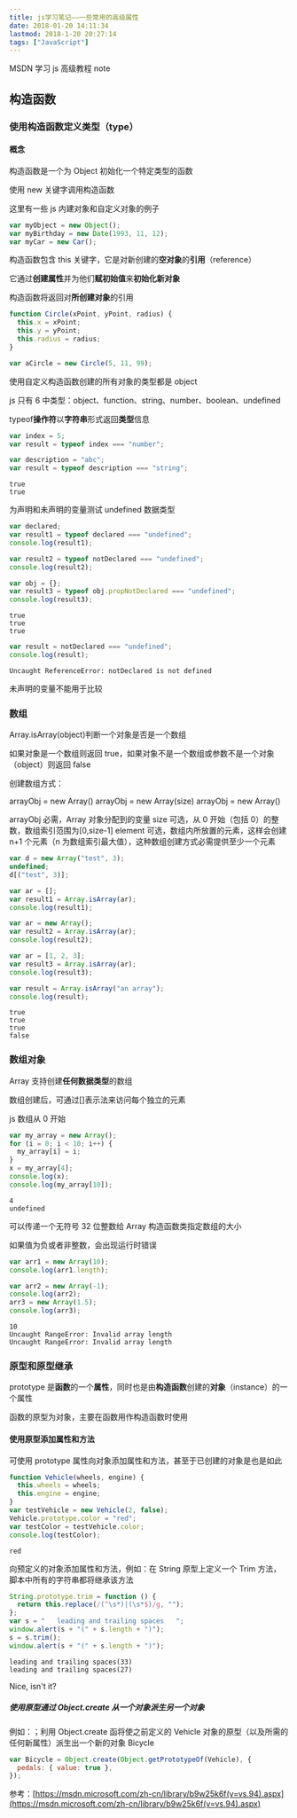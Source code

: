 ```yaml
---
title: js学习笔记——一些常用的高级属性
date: 2018-01-20 14:11:34
lastmod: 2018-1-20 20:27:14
tags: ["JavaScript"]
---
```


MSDN 学习 js 高级教程 note

<!-- more -->

## 构造函数

### 使用构造函数定义类型（type）

#### 概念

构造函数是一个为 Object 初始化一个特定类型的函数

使用 new 关键字调用构造函数

这里有一些 js 内建对象和自定义对象的例子

```javascript
var myObject = new Object();
var myBirthday = new Date(1993, 11, 12);
var myCar = new Car();
```

构造函数包含 this 关键字，它是对新创建的**空对象**的**引用**（reference）

它通过**创建属性**并为他们**赋初始值**来**初始化新对象**

构造函数将返回对**所创建对象**的引用

```javascript
function Circle(xPoint, yPoint, radius) {
  this.x = xPoint;
  this.y = yPoint;
  this.radius = radius;
}
```

```javascript
var aCircle = new Circle(5, 11, 99);
```

使用自定义构造函数创建的所有对象的类型都是 object

js 只有 6 中类型：object、function、string、number、boolean、undefined

typeof**操作符**以**字符串**形式返回**类型**信息

```javascript
var index = 5;
var result = typeof index === "number";

var description = "abc";
var result = typeof description === "string";
```

```
true
true
```

为声明和未声明的变量测试 undefined 数据类型

```javascript
var declared;
var result1 = typeof declared === "undefined";
console.log(result1);

var result2 = typeof notDeclared === "undefined";
console.log(result2);

var obj = {};
var result3 = typeof obj.propNotDeclared === "undefined";
console.log(result3);
```

```
true
true
true
```

```javascript
var result = notDeclared === "undefined";
console.log(result);
```

```
Uncaught ReferenceError: notDeclared is not defined
```

未声明的变量不能用于比较

### 数组

Array.isArray(object)判断一个对象是否是一个数组

如果对象是一个数组则返回 true，如果对象不是一个数组或参数不是一个对象（object）则返回 false

创建数组方式：

arrayObj = new Array()
arrayObj = new Array(size)
arrayObj = new Array()

arrayObj 必需，Array 对象分配到的变量
size 可选，从 0 开始（包括 0）的整数，数组索引范围为[0,size-1]
element 可选，数组内所放置的元素，这样会创建 n+1 个元素（n 为数组索引最大值），这种数组创建方式必需提供至少一个元素

```javascript
var d = new Array("test", 3);
undefined;
d[("test", 3)];
```

```javascript
var ar = [];
var result1 = Array.isArray(ar);
console.log(result1);

var ar = new Array();
var result2 = Array.isArray(ar);
console.log(result2);

var ar = [1, 2, 3];
var result3 = Array.isArray(ar);
console.log(result3);

var result = Array.isArray("an array");
console.log(result);
```

```
true
true
true
false
```

### 数组对象

Array 支持创建**任何数据类型**的数组

数组创建后，可通过[]表示法来访问每个独立的元素

js 数组从 0 开始

```javascript
var my_array = new Array();
for (i = 0; i < 10; i++) {
  my_array[i] = i;
}
x = my_array[4];
console.log(x);
console.log(my_array[10]);
```

```
4
undefined
```

可以传递一个无符号 32 位整数给 Array 构造函数类指定数组的大小

如果值为负或者非整数，会出现运行时错误

```javascript
var arr1 = new Array(10);
console.log(arr1.length);

var arr2 = new Array(-1);
console.log(arr2);
arr3 = new Array(1.5);
console.log(arr3);
```

```
10
Uncaught RangeError: Invalid array length
Uncaught RangeError: Invalid array length
```

### 原型和原型继承

prototype 是**函数**的一个**属性**，同时也是由**构造函数**创建的**对象**（instance）的一个属性

函数的原型为对象，主要在函数用作构造函数时使用

#### 使用原型添加属性和方法

可使用 prototype 属性向对象添加属性和方法，甚至于已创建的对象是也是如此

```javascript
function Vehicle(wheels, engine) {
  this.wheels = wheels;
  this.engine = engine;
}
var testVehicle = new Vehicle(2, false);
Vehicle.prototype.color = "red";
var testColor = testVehicle.color;
console.log(testColor);
```

```
red
```

向预定义的对象添加属性和方法，例如：在 String 原型上定义一个 Trim 方法，脚本中所有的字符串都将继承该方法

```javascript
String.prototype.trim = function () {
  return this.replace(/(^\s*)|(\s*$)/g, "");
};
var s = "   leading and trailing spaces   ";
window.alert(s + "(" + s.length + ")");
s = s.trim();
window.alert(s + "(" + s.length + ")");
```

```
leading and trailing spaces(33)
leading and trailing spaces(27)
```

Nice, isn't it?

##### 使用原型通过 Object.create 从一个对象派生另一个对象

例如：；利用 Object.create 函将使之前定义的 Vehicle 对象的原型（以及所需的任何新属性）派生出一个新的对象 Bicycle

```javascript
var Bicycle = Object.create(Object.getPrototypeOf(Vehicle), {
  pedals: { value: true },
});
```

参考：[https://msdn.microsoft.com/zh-cn/library/b9w25k6f(v=vs.94).aspx](https://msdn.microsoft.com/zh-cn/library/b9w25k6f(v=vs.94).aspx)

